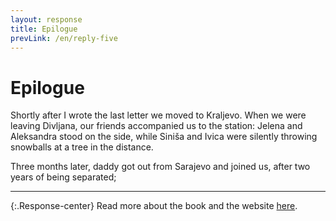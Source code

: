 ```yaml
---
layout: response
title: Epilogue
prevLink: /en/reply-five
---
```


# Epilogue

Shortly after I wrote the last letter we moved to Kraljevo. When we were leaving Divljana, our friends accompanied us to the station: Jelena and Aleksandra stood on the side, while Siniša and Ivica were silently throwing snowballs at a tree in the distance.

Three months later, daddy got out from Sarajevo and joined us, after two years of being separated;

-----

{:.Response-center}
Read more about the book and the website <a href="{{ site.aboutLink }}">here</a>.
